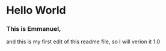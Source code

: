 # Hello World

### This is Emmanuel,
and this is my first edit of this readme file, so I will verion it 1.0
